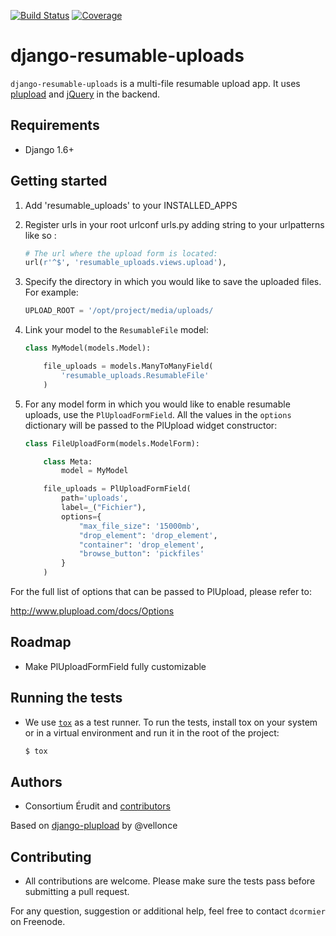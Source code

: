 [![Build Status](https://secure.travis-ci.org/erudit/django-resumable-uploads.svg?branch=master)](https://secure.travis-ci.org/erudit/django-resumable-uploads.svg?branch=master)
[![Coverage](https://codecov.io/github/erudit/django-resumable-uploads/coverage.svg?branch=master)](https://codecov.io/github/erudit/django-resumable-uploads/coverage.svg?branch=master)

# django-resumable-uploads

`django-resumable-uploads` is a multi-file resumable upload app. It uses [plupload](http://www.plupload.com/) and [jQuery](http://www.jquery.com/) in the backend.

## Requirements

- Django 1.6+

## Getting started

1. Add 'resumable_uploads' to your INSTALLED_APPS

2. Register urls in your root urlconf urls.py adding string to your urlpatterns like so :
    ```python
    # The url where the upload form is located:
    url(r'^$', 'resumable_uploads.views.upload'),
    ```
3. Specify the directory in which you would like to save the uploaded files. For example:
    ```python
    UPLOAD_ROOT = '/opt/project/media/uploads/
    ```

4. Link your model to the `ResumableFile` model:

    ```python
    class MyModel(models.Model):

        file_uploads = models.ManyToManyField(
            'resumable_uploads.ResumableFile'
        )
    ```

5. For any model form in which you would like to enable resumable uploads, use the `PlUploadFormField`. All the values in the `options` dictionary will be passed to the PlUpload widget constructor:

    ```python
    class FileUploadForm(models.ModelForm):

        class Meta:
            model = MyModel

        file_uploads = PlUploadFormField(
            path='uploads',
            label=_("Fichier"),
            options={
                "max_file_size": '15000mb',
                "drop_element": 'drop_element',
                "container": 'drop_element',
                "browse_button": 'pickfiles'
            }
        )
    ```

For the full list of options that can be passed to PlUpload, please refer to:

http://www.plupload.com/docs/Options

## Roadmap

* Make PlUploadFormField fully customizable

## Running the tests

* We use [`tox`](https://tox.readthedocs.org) as a test runner. To run the tests, install tox on your system or in a virtual environment and run it in the root of the project:

    ```bash
    $ tox
    ```

## Authors

* Consortium Érudit and [contributors](https://github.com/erudit/erudit-core/graphs/contributors)

Based on [django-plupload](https://github.com/vellonce/django-plupload) by @vellonce

## Contributing

* All contributions are welcome. Please make sure the tests pass before submitting a pull request.

For any question, suggestion or additional help, feel free to contact `dcormier` on Freenode.
